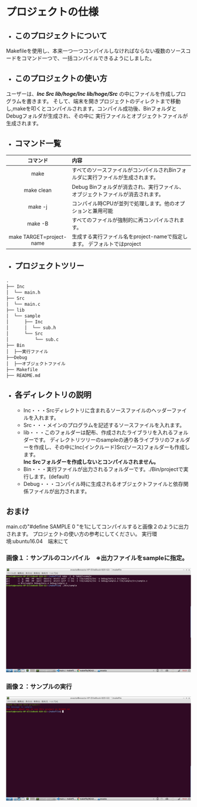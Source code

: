 # プロジェクトの仕様  

- ## このプロジェクトについて  
Makefileを使用し、本来一つ一つコンパイルしなければならない複数のソースコードをコマンド一つで、一括コンパイルできるようにしました。

- ## このプロジェクトの使い方  
ユーザーは、***Inc Src lib/hoge/Inc lib/hoge/Src*** の中にファイルを作成しプログラムを書きます。
そして、端末を開きプロジェクトのディレクトまで移動し,makeを叩くとコンパイルされます。コンパイル成功後、BinフォルダとDebugフォルダが生成され、その中に
実行ファイルとオブジェクトファイルが生成されます。

- ## コマンド一覧
| コマンド | 内容 |
|:---------:|:------------------------------------------------------|
| make | すべてのソースファイルがコンパイルされBinフォルダに実行ファイルが生成されます。 |
| make clean | Debug Binフォルダが消去され、実行ファイル、オブジェクトファイルが消去されます。 |
| make -j | コンパイル時CPUが並列で処理します。他のオプションと兼用可能 |
| make -B | すべてのファイルが強制的に再コンパイルされます。 |
| make TARGET=project-name | 生成する実行ファイル名をproject-nameで指定します。 デフォルトではproject |


- ## プロジェクトツリー
~~~:txt
.
├── Inc
│  └── main.h
├── Src
│  └── main.c
├── lib
│  └── sample
│      ├── Inc
│      │  └── sub.h
│      └── Src
│          └── sub.c
├── Bin
│  ├──実行ファイル
├──Debug
│  ├──オブジェクトファイル
├── Makefile
├── README.md
~~~
- ## 各ディレクトリの説明
    - Inc・・・Srcディレクトリに含まれるソースファイルのヘッダーファイルを入れます。
    - Src・・・メインのプログラムを記述するソースファイルを入れます。
    - lib・・・このフォルダーは配布、作成されたライブラリを入れるフォルダーです。
      ディレクトリツリーのsampleの通り各ライブラリのフォルダーを作成し、その中にInc(インクルード)Src(ソース)フォルダーも作成します。  
      **Inc Srcフォルダーを作成しないとコンパイルされません。**
    - Bin・・・実行ファイルが出力されるフォルダーです。./Bin/projectで実行します。(default)
    - Debug・・・コンパイル時に生成されるオブジェクトファイルと依存関係ファイルが出力されます。

## おまけ
  main.cの"#define SAMPLE 0 "を1にしてコンパイルすると画像２のように出力されます。
  プロジェクトの使い方の参考にしてください。  実行環境:ubuntu16.04　端末にて
### 画像１：サンプルのコンパイル　※出力ファイルをsampleに指定。
![pic1](pictures/compile.png)
### 画像２：サンプルの実行
![pic2](pictures/output.png)

